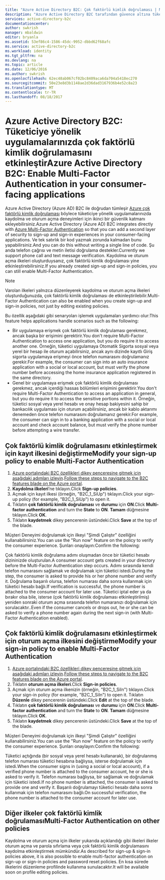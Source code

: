 ```yaml
---
title: "Azure Active Directory B2C: Çok faktörlü kimlik doğrulaması | Microsoft Docs"
description: "Azure Active Directory B2C tarafından güvence altına tüketiciye yönelik uygulamalarında çok faktörlü kimlik doğrulamasını etkinleştirme"
services: active-directory-b2c
documentationcenter: 
author: swkrish
manager: mbaldwin
editor: bryanla
ms.assetid: 53ef86c4-1586-45dc-9952-dbbd62f68afc
ms.service: active-directory-b2c
ms.workload: identity
ms.tgt_pltfrm: na
ms.devlang: na
ms.topic: article
ms.date: 12/06/2016
ms.author: swkrish
ms.openlocfilehash: 62ec48ab067cf02bc8409aca6da704a5418ec270
ms.sourcegitcommit: 50e23e8d3b1148ae2d36dad3167936b4e52c8a23
ms.translationtype: MT
ms.contentlocale: tr-TR
ms.lasthandoff: 08/18/2017
---
```

# <a name="azure-active-directory-b2c-enable-multi-factor-authentication-in-your-consumer-facing-applications"></a><span data-ttu-id="00be7-103">Azure Active Directory B2C: Tüketiciye yönelik uygulamalarınızda çok faktörlü kimlik doğrulamasını etkinleştir</span><span class="sxs-lookup"><span data-stu-id="00be7-103">Azure Active Directory B2C: Enable Multi-Factor Authentication in your consumer-facing applications</span></span>
<span data-ttu-id="00be7-104">Azure Active Directory (Azure AD) B2C ile doğrudan tümleşir [Azure çok faktörlü kimlik doğrulaması](../multi-factor-authentication/multi-factor-authentication.md) böylece tüketiciye yönelik uygulamalarınızda kaydolma ve oturum açma deneyimleri için ikinci bir güvenlik katmanı ekleyebilirsiniz.</span><span class="sxs-lookup"><span data-stu-id="00be7-104">Azure Active Directory (Azure AD) B2C integrates directly with [Azure Multi-Factor Authentication](../multi-factor-authentication/multi-factor-authentication.md) so that you can add a second layer of security to sign-up and sign-in experiences in your consumer-facing applications.</span></span> <span data-ttu-id="00be7-105">Ve tek satırlık bir kod yazmak zorunda kalmadan bunu yapabilirsiniz.</span><span class="sxs-lookup"><span data-stu-id="00be7-105">And you can do this without writing a single line of code.</span></span> <span data-ttu-id="00be7-106">Şu anda telefon çağrısı ve metin iletisi doğrulama destekler.</span><span class="sxs-lookup"><span data-stu-id="00be7-106">Currently we support phone call and text message verification.</span></span> <span data-ttu-id="00be7-107">Kaydolma ve oturum açma ilkeleri oluşturduysanız, çok faktörlü kimlik doğrulaması yine etkinleştirebilirsiniz.</span><span class="sxs-lookup"><span data-stu-id="00be7-107">If you already created sign-up and sign-in policies, you can still enable Multi-Factor Authentication.</span></span>

> [!NOTE]
> <span data-ttu-id="00be7-108">Varolan ilkeleri yalnızca düzenleyerek kaydolma ve oturum açma ilkeleri oluşturduğunuzda, çok faktörlü kimlik doğrulaması de etkinleştirilebilir.</span><span class="sxs-lookup"><span data-stu-id="00be7-108">Multi-Factor Authentication can also be enabled when you create sign-up and sign-in policies, not just by editing existing policies.</span></span>
> 
> 

<span data-ttu-id="00be7-109">Bu özellik aşağıdaki gibi senaryoları işlemek uygulamaları yardımcı olur:</span><span class="sxs-lookup"><span data-stu-id="00be7-109">This feature helps applications handle scenarios such as the following:</span></span>

* <span data-ttu-id="00be7-110">Bir uygulamaya erişmek çok faktörlü kimlik doğrulaması gerekmez, ancak başka bir erişimini gerektirir.</span><span class="sxs-lookup"><span data-stu-id="00be7-110">You don't require Multi-Factor Authentication to access one application, but you do require it to access another one.</span></span> <span data-ttu-id="00be7-111">Örneğin, tüketici uygulamaya Otomatik Sigorta sosyal veya yerel bir hesap ile oturum açabilirsiniz, ancak aynı dizinde kayıtlı Giriş sigorta uygulamaya erişmeyi önce telefon numarasını doğrulamanız gerekir.</span><span class="sxs-lookup"><span data-stu-id="00be7-111">For example, the consumer can sign into an auto insurance application with a social or local account, but must verify the phone number before accessing the home insurance application registered in the same directory.</span></span>
* <span data-ttu-id="00be7-112">Genel bir uygulamaya erişmek çok faktörlü kimlik doğrulaması gerekmez, ancak içerdiği hassas bölümleri erişimini gerektirir.</span><span class="sxs-lookup"><span data-stu-id="00be7-112">You don't require Multi-Factor Authentication to access an application in general, but you do require it to access the sensitive portions within it.</span></span> <span data-ttu-id="00be7-113">Örneğin, tüketici sosyal veya yerel hesabı ve onay hesap bakiyesini sahip bir bankacılık uygulaması için oturum açabilirsiniz, ancak bir kablo aktarımı denemeden önce telefon numarasını doğrulamanız gerekir.</span><span class="sxs-lookup"><span data-stu-id="00be7-113">For example, the consumer can sign in to a banking application with a social or local account and check account balance, but must verify the phone number before attempting a wire transfer.</span></span>

## <a name="modify-your-sign-up-policy-to-enable-multi-factor-authentication"></a><span data-ttu-id="00be7-114">Çok faktörlü kimlik doğrulamasını etkinleştirmek için kayıt ilkesini değiştirme</span><span class="sxs-lookup"><span data-stu-id="00be7-114">Modify your sign-up policy to enable Multi-Factor Authentication</span></span>
1. <span data-ttu-id="00be7-115">[Azure portalındaki B2C özellikleri dikey penceresine gitmek için aşağıdaki adımları izleyin](active-directory-b2c-app-registration.md#navigate-to-b2c-settings).</span><span class="sxs-lookup"><span data-stu-id="00be7-115">[Follow these steps to navigate to the B2C features blade on the Azure portal](active-directory-b2c-app-registration.md#navigate-to-b2c-settings).</span></span>
2. <span data-ttu-id="00be7-116">**Kaydolma ilkeleri**’ne tıklayın.</span><span class="sxs-lookup"><span data-stu-id="00be7-116">Click **Sign-up policies**.</span></span>
3. <span data-ttu-id="00be7-117">Açmak için kayıt ilkesi (örneğin, "B2C_1_SiUp") tıklayın.</span><span class="sxs-lookup"><span data-stu-id="00be7-117">Click your sign-up policy (for example, "B2C_1_SiUp") to open it.</span></span>
4. <span data-ttu-id="00be7-118">Tıklatın **çok faktörlü kimlik doğrulaması** ve **durumu** için **ON**.</span><span class="sxs-lookup"><span data-stu-id="00be7-118">Click **Multi-factor authentication** and turn the **State** to **ON**.</span></span> <span data-ttu-id="00be7-119">**Tamam** düğmesine tıklayın.</span><span class="sxs-lookup"><span data-stu-id="00be7-119">Click **OK**.</span></span>
5. <span data-ttu-id="00be7-120">Tıklatın **kaydetmek** dikey pencerenin üstündeki.</span><span class="sxs-lookup"><span data-stu-id="00be7-120">Click **Save** at the top of the blade.</span></span>

<span data-ttu-id="00be7-121">Müşteri Deneyimi doğrulamak için ilkeyi "Şimdi Çalıştır" özelliğini kullanabilirsiniz.</span><span class="sxs-lookup"><span data-stu-id="00be7-121">You can use the "Run now" feature on the policy to verify the consumer experience.</span></span> <span data-ttu-id="00be7-122">Şunları onaylayın:</span><span class="sxs-lookup"><span data-stu-id="00be7-122">Confirm the following:</span></span>

<span data-ttu-id="00be7-123">Çok faktörlü kimlik doğrulama adımı oluşmadan önce bir tüketici hesabı dizininizde oluşturulan.</span><span class="sxs-lookup"><span data-stu-id="00be7-123">A consumer account gets created in your directory before the Multi-Factor Authentication step occurs.</span></span> <span data-ttu-id="00be7-124">Adımı sırasında kendi telefon numarasını sağlamak ve doğrulamak için tüketici istedi.</span><span class="sxs-lookup"><span data-stu-id="00be7-124">During the step, the consumer is asked to provide his or her phone number and verify it.</span></span> <span data-ttu-id="00be7-125">Doğrulama başarılı olursa, telefon numarası daha sonra kullanmak için tüketici hesabı bağlı.</span><span class="sxs-lookup"><span data-stu-id="00be7-125">If verification is successful, the phone number is attached to the consumer account for later use.</span></span> <span data-ttu-id="00be7-126">Tüketici iptal eder ya da bırakır olsa bile, isterse (çok faktörlü kimlik doğrulaması etkinleştirilmiş) yeniden sonraki oturum açma sırasında telefon numaranızı doğrulamak için sorulacaktır..</span><span class="sxs-lookup"><span data-stu-id="00be7-126">Even if the consumer cancels or drops out, he or she can be asked to verify a phone number again during the next sign-in (with Multi-Factor Authentication enabled).</span></span>

## <a name="modify-your-sign-in-policy-to-enable-multi-factor-authentication"></a><span data-ttu-id="00be7-127">Çok faktörlü kimlik doğrulamasını etkinleştirmek için oturum açma ilkesini değiştirme</span><span class="sxs-lookup"><span data-stu-id="00be7-127">Modify your sign-in policy to enable Multi-Factor Authentication</span></span>
1. <span data-ttu-id="00be7-128">[Azure portalındaki B2C özellikleri dikey penceresine gitmek için aşağıdaki adımları izleyin](active-directory-b2c-app-registration.md#navigate-to-b2c-settings).</span><span class="sxs-lookup"><span data-stu-id="00be7-128">[Follow these steps to navigate to the B2C features blade on the Azure portal](active-directory-b2c-app-registration.md#navigate-to-b2c-settings).</span></span>
2. <span data-ttu-id="00be7-129">Tıklatın **oturum açma ilkeleri**.</span><span class="sxs-lookup"><span data-stu-id="00be7-129">Click **Sign-in policies**.</span></span>
3. <span data-ttu-id="00be7-130">Açmak için oturum açma ilkenizin (örneğin, "B2C_1_SiIn") tıklayın.</span><span class="sxs-lookup"><span data-stu-id="00be7-130">Click your sign-in policy (for example, "B2C_1_SiIn") to open it.</span></span> <span data-ttu-id="00be7-131">Tıklatın **Düzenle** dikey pencerenin üstündeki.</span><span class="sxs-lookup"><span data-stu-id="00be7-131">Click **Edit** at the top of the blade.</span></span>
4. <span data-ttu-id="00be7-132">Tıklatın **çok faktörlü kimlik doğrulaması** ve **durumu** için **ON**.</span><span class="sxs-lookup"><span data-stu-id="00be7-132">Click **Multi-factor authentication** and turn the **State** to **ON**.</span></span> <span data-ttu-id="00be7-133">**Tamam** düğmesine tıklayın.</span><span class="sxs-lookup"><span data-stu-id="00be7-133">Click **OK**.</span></span>
5. <span data-ttu-id="00be7-134">Tıklatın **kaydetmek** dikey pencerenin üstündeki.</span><span class="sxs-lookup"><span data-stu-id="00be7-134">Click **Save** at the top of the blade.</span></span>

<span data-ttu-id="00be7-135">Müşteri Deneyimi doğrulamak için ilkeyi "Şimdi Çalıştır" özelliğini kullanabilirsiniz.</span><span class="sxs-lookup"><span data-stu-id="00be7-135">You can use the "Run now" feature on the policy to verify the consumer experience.</span></span> <span data-ttu-id="00be7-136">Şunları onaylayın:</span><span class="sxs-lookup"><span data-stu-id="00be7-136">Confirm the following:</span></span>

<span data-ttu-id="00be7-137">Tüketici açtığında (bir sosyal veya yerel hesabı kullanarak), bir doğrulanmış telefon numarası tüketici hesabına bağlıysa, isterse doğrulamak için istedi.</span><span class="sxs-lookup"><span data-stu-id="00be7-137">When the consumer signs in (using a social or local account), if a verified phone number is attached to the consumer account, he or she is asked to verify it.</span></span> <span data-ttu-id="00be7-138">Telefon numarası bağlıysa, bir sağlamak ve doğrulamak için tüketici istedi.</span><span class="sxs-lookup"><span data-stu-id="00be7-138">If no phone number is attached, the consumer is asked to provide one and verify it.</span></span> <span data-ttu-id="00be7-139">Başarılı doğrulamayı tüketici hesabı daha sonra kullanmak için telefon numarasını bağlı.</span><span class="sxs-lookup"><span data-stu-id="00be7-139">On successful verification, the phone number is attached to the consumer account for later use.</span></span>

## <a name="multi-factor-authentication-on-other-policies"></a><span data-ttu-id="00be7-140">Diğer ilkeler çok faktörlü kimlik doğrulaması</span><span class="sxs-lookup"><span data-stu-id="00be7-140">Multi-Factor Authentication on other policies</span></span>
<span data-ttu-id="00be7-141">Kaydolma ve oturum açma için ilkeler yukarıda açıklandığı gibi ilkeleri ilkeler oturum açma ve parola sıfırlama veya çok faktörlü kimlik doğrulamasını kaydolma etkinleştirmek mümkündür.</span><span class="sxs-lookup"><span data-stu-id="00be7-141">As described for sign-up & sign-in policies above, it is also possible to enable multi-factor authentication on sign-up or sign-in policies and password reset policies.</span></span> <span data-ttu-id="00be7-142">En kısa sürede ilkelerini düzenleme profilinde kullanıma sunulacaktır.</span><span class="sxs-lookup"><span data-stu-id="00be7-142">It will be available soon on profile editing policies.</span></span>

